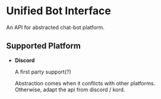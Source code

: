 # Unified Bot Interface

An API for abstracted chat-bot platform.

## Supported Platform

- **Discord**

  A first party support(?)

  Abstraction comes when it conflicts with other platforms.  
  Otherwise, adapt the api from discord / kord.

